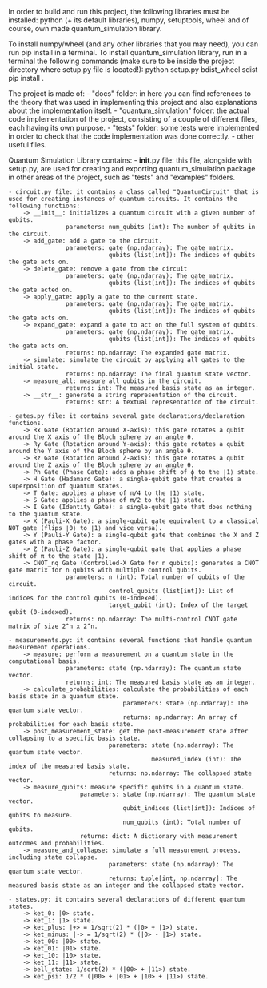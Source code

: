 In order to build and run this project, the following libraries must be installed: python (+ its default libraries), numpy, setuptools, wheel and of course, own made quantum_simulation library.

To install numpy/wheel (and any other libraries that you may need), you can run pip install <library> in a terminal.
To install quantum_simulation library, run in a terminal the following commands (make sure to be inside the project directory where setup.py file is located!):
    python setup.py bdist_wheel sdist
    pip install .

The project is made of:
    - "docs" folder: in here you can find references to the theory that was used in implementing this project and also explanations about the implementation itself.
    - "quantum_simulation" folder: the actual code implementation of the project, consisting of a couple of different files, each having its own purpose.
    - "tests" folder: some tests were implemented in order to check that the code implementation was done correctly. 
    - other useful files.

Quantum Simulation Library contains:
    - __init__.py file: this file, alongside with setup.py, are used for creating and exporting quantum_simulation package in other areas of the project, such as "tests" and "examples" folders.

    - circuit.py file: it contains a class called "QuantumCircuit" that is used for creating instances of quantum circuits. It contains the following functions:
        -> __init__: initializes a quantum circuit with a given number of qubits.
                    parameters: num_qubits (int): The number of qubits in the circuit.
        -> add_gate: add a gate to the circuit.
                    parameters: gate (np.ndarray): The gate matrix.
                                qubits (list[int]): The indices of qubits the gate acts on.
        -> delete_gate: remove a gate from the circuit
                    parameters: gate (np.ndarray): The gate matrix.
                                qubits (list[int]): The indices of qubits the gate acted on.
        -> apply_gate: apply a gate to the current state.
                    parameters: gate (np.ndarray): The gate matrix.
                                qubits (list[int]): The indices of qubits the gate acts on.
        -> expand_gate: expand a gate to act on the full system of qubits.
                    parameters: gate (np.ndarray): The gate matrix.
                                qubits (list[int]): The indices of qubits the gate acts on.
                    returns: np.ndarray: The expanded gate matrix.
        -> simulate: simulate the circuit by applying all gates to the initial state.
                    returns: np.ndarray: The final quantum state vector.
        -> measure_all: measure all qubits in the circuit.
                    returns: int: The measured basis state as an integer.
        -> __str__: generate a string representation of the circuit.
                    returns: str: A textual representation of the circuit.

    - gates.py file: it contains several gate declarations/declaration functions.
        -> Rx Gate (Rotation around X-axis): this gate rotates a qubit around the X axis of the Bloch sphere by an angle θ.
        -> Ry Gate (Rotation around Y-axis): this gate rotates a qubit around the Y axis of the Bloch sphere by an angle θ.
        -> Rz Gate (Rotation around Z-axis): this gate rotates a qubit around the Z axis of the Bloch sphere by an angle θ.
        -> Ph Gate (Phase Gate): adds a phase shift of ϕ to the ∣1⟩ state.
        -> H Gate (Hadamard Gate): a single-qubit gate that creates a superposition of quantum states.
        -> T Gate: applies a phase of π/4 to the ∣1⟩ state.
        -> S Gate: applies a phase of π/2 to the ∣1⟩ state.
        -> I Gate (Identity Gate): a single-qubit gate that does nothing to the quantum state.
        -> X (Pauli-X Gate): a single-qubit gate equivalent to a classical NOT gate (flips ∣0⟩ to ∣1⟩ and vice versa).
        -> Y (Pauli-Y Gate): a single-qubit gate that combines the X and Z gates with a phase factor.
        -> Z (Pauli-Z Gate): a single-qubit gate that applies a phase shift of π to the state ∣1⟩.
        -> CNOT_nq Gate (Controlled-X Gate for n qubits): generates a CNOT gate matrix for n qubits with multiple control qubits.
                    parameters: n (int): Total number of qubits of the circuit.
                                control_qubits (list[int]): List of indices for the control qubits (0-indexed).
                                target_qubit (int): Index of the target qubit (0-indexed).
                    returns: np.ndarray: The multi-control CNOT gate matrix of size 2^n x 2^n.

    - measurements.py: it contains several functions that handle quantum measurement operations.
        -> measure: perform a measurement on a quantum state in the computational basis.
                    parameters: state (np.ndarray): The quantum state vector.
                    returns: int: The measured basis state as an integer.
        -> calculate_probabilities: calculate the probabilities of each basis state in a quantum state.
                                    parameters: state (np.ndarray): The quantum state vector.
                                    returns: np.ndarray: An array of probabilities for each basis state.
        -> post_measurement_state: get the post-measurement state after collapsing to a specific basis state.
                                parameters: state (np.ndarray): The quantum state vector.
                                            measured_index (int): The index of the measured basis state.
                                returns: np.ndarray: The collapsed state vector.
        -> measure_qubits: measure specific qubits in a quantum state.
                        parameters: state (np.ndarray): The quantum state vector.
                                    qubit_indices (list[int]): Indices of qubits to measure.
                                    num_qubits (int): Total number of qubits.
                        returns: dict: A dictionary with measurement outcomes and probabilities.
        -> measure_and_collapse: simulate a full measurement process, including state collapse.
                                parameters: state (np.ndarray): The quantum state vector.
                                returns: tuple[int, np.ndarray]: The measured basis state as an integer and the collapsed state vector.

    - states.py: it contains several declarations of different quantum states.
        -> ket_0: |0> state.
        -> ket_1: |1> state.
        -> ket_plus: |+> = 1/sqrt(2) * (|0> + |1>) state.
        -> ket_minus: |-> = 1/sqrt(2) * (|0> - |1>) state.
        -> ket_00: |00> state.
        -> ket_01: |01> state.
        -> ket_10: |10> state.
        -> ket_11: |11> state.
        -> bell_state: 1/sqrt(2) * (|00> + |11>) state.
        -> ket_psi: 1/2 * (|00> + |01> + |10> + |11>) state.
